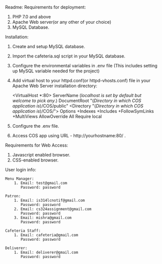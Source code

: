 Readme:
 Requirements for deployment:
 1. PHP 7.0 and above
 2. Apache Web server(or any other of your choice)
 3. MySQL Database. 

Installation:
 1. Create and setup MySQL database.
 2. Import the cafeteria.sql script in your MySQL database.
 3. Configure the environmental variables in .env file (This includes setting up MySQL variable needed for the project)
 4. Add virtual host to your httpd.conf(or httpd-vhosts.conf) file in your Apache Web Server installation directory: 
 
      <VirtualHost *:80>
      ServerName (*localhost is set by default but welcome to pick any*.)
      DocumentRoot "(*Directory in which COS application is*)/COS/public"
      <Directory  "(*Directory in which COS application is*)/COS/">
      Options +Indexes +Includes +FollowSymLinks +MultiViews
      AllowOverride All
      Require local
      </Directory>
      </VirtualHost>
       
  5. Configure the .env file.    
  6. Access COS app using URL - http://yourhostname:80/ .

 Requirements for Web Access:
  1. Javascript enabled browser.
  2. CSS-enabled browser.
  
 User login info:
	
    Menu Manager: 
		1. Email: test@gmail.com
		   Password: password
		
	Patron:
        1. Email: is314lcnotif@gmail.com
		   Password: password	
		2. Email: cs324assignment@gmail.com
		   Password: password
		3. Email: mishra@gmail.com
           Password: password        
    
    Cafeteria Staff:
        1. Email: cafeteria@gmail.com
           Password: password
    
    Deliverer:
        1. Email: deliverer@gmail.com
           Password: password
